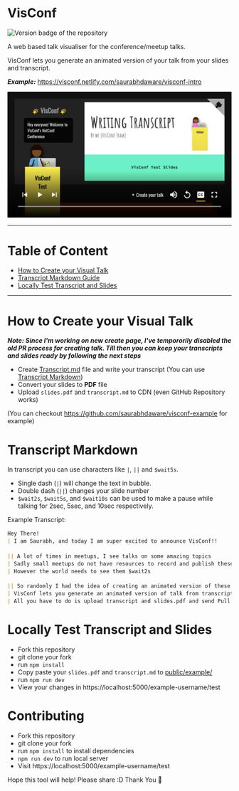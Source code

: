 # VisConf
![Version badge of the repository](https://img.shields.io/github/package-json/v/saurabhdaware/visconf?style=for-the-badge)

A web based talk visualiser for the conference/meetup talks. 

VisConf lets you generate an animated version of your talk from your slides and transcript.


***Example:*** https://visconf.netlify.com/saurabhdaware/visconf-intro

![Screenshot of VisConf giving a visual look of conference](screenshot.png)


---
# Table of Content
- [How to Create your Visual Talk](#how-to-create-your-visual-talk)
- [Transcript Markdown Guide](#transcript-markdown)
- [Locally Test Transcript and Slides](#locally-test-transcript-and-slides)

---

# How to Create your Visual Talk
***Note: Since I'm working on new create page, I've tempororily disabled the old PR process for creating talk. Till then you can keep your transcripts and slides ready by following the next steps***
- Create [Transcript.md](https://github.com/saurabhdaware/visconf-example/blob/master/Transcript.md) file and write your transcript (You can use [Transcript Markdown](#transcript-markdown)) 
- Convert your slides to **PDF** file
- Upload `slides.pdf` and `transcript.md` to CDN (even GitHub Repository works)

(You can checkout https://github.com/saurabhdaware/visconf-example for example)

# Transcript Markdown
In transcript you can use characters like `|`, `||` and `$wait5s`.

- Single dash (`|`) will change the text in bubble.
- Double dash (`||`) changes your slide number 
- `$wait2s`, `$wait5s`, and `$wait10s` can be used to make a pause while talking for 2sec, 5sec, and 10sec respectively.

Example Transcript:
```md
Hey There!
| I am Saurabh, and today I am super excited to announce VisConf!!

|| A lot of times in meetups, I see talks on some amazing topics
| Sadly small meetups do not have resources to record and publish these talks
| However the world needs to see them $wait2s

|| So randomly I had the idea of creating an animated version of these talks
| VisConf lets you generate an animated version of talk from transcript and slides
| All you have to do is upload transcript and slides.pdf and send Pull Request to main repository

```

# Locally Test Transcript and Slides

- Fork this repository
- git clone your fork
- run `npm install`
- Copy paste your `slides.pdf` and `transcript.md` to [public/example/](public/example/)
- run `npm run dev`
- View your changes in https://localhost:5000/example-username/test


# Contributing
- Fork this repository
- git clone your fork
- run `npm install` to install dependencies
- `npm run dev` to run local server
- Visit https://localhost:5000/example-username/test



Hope this tool will help! Please share :D Thank You 🌻